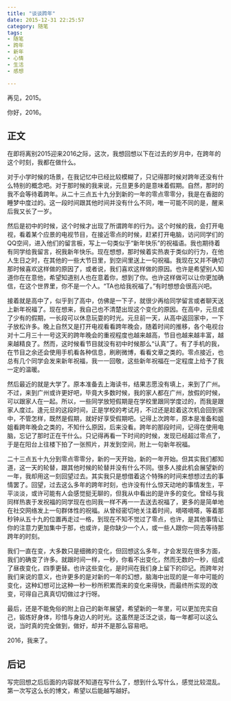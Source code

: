 ```yaml
---
title: "谈谈跨年"
date: 2015-12-31 22:25:57
category: 随笔
tags:
- 随笔
- 跨年
- 新年
- 心情
- 生活
- 感想

---
```


再见，2015。

你好，2016。



## 正文

在即将离别2015迎来2016之际，这次，我想回想以下在过去的岁月中，在跨年的这个时刻，我都在做什么。

对于小学时候的场景，在我记忆中已经比较模糊了，只记得那时候对跨年还没有什么特别的概念吧。对于那时候的我来说，元旦更多的是意味着假期。自然，那时的我不会等待着跨年。从二十三点五十九分到新的一年的零点零零分，我是在香甜的睡梦中度过的。这一段时间跟其他时间并没有什么不同，唯一可能不同的是，醒来后我又长了一岁。

然后是初中的时候，这个时候才出现了所谓跨年的行为。这个时候的我，会打开电视，看着某个应景的电视节目，在接近零点的时候，赶紧打开电脑，访问同学们的QQ空间，进入他们的留言板，写上一句类似于“新年快乐”的祝福语。我也期待着有同学给我留言，祝我新年快乐。现在想想，那时候着实热衷于类似的行为，在他人生日之时，在其他的一些大节日里，到空间里送上一句祝福。我现在又并不确切那时候喜欢这样做的原因了，或者说，我们喜欢这样做的原因。也许是希望别人知道你在在意他，希望知道别人也在意着你，想到了你。也许这样做可以让你更加确信，在这个世界里，你不是一个人。“TA也给我祝福了。”有时想想会很高兴吧。

接着就是高中了，似乎到了高中，仿佛是一下子，就很少再给同学留言或者聊天送上新年祝福了。现在想来，我自己也不清楚出现这个变化的原因。在高中，元旦成了少有的假期，一长段可以休息玩耍的时光。元旦前一天，从高中返回家中，一下子放松许多。晚上自然又是打开电视看看跨年晚会，随着时间的推移，各个电视台对十二月三十一号这天的跨年晚会的重视程度也越来越高，节目也越来越丰富，越来越精良了。然而，这时候看节目就没有初中时候那么“认真”了。有了手机的我，在节目之余还会使用手机看各种信息，刷刷微博，看看文章之类的。零点接近，也总有几个同学会发来新年祝福，我一一回敬，这些新年祝福在一定程度上给予了我一定的温暖。

然后最近的就是大学了。原本准备去上海读书，结果志愿没有填上，来到了广州。不过，来到广州或许更好吧，毕竟大多数时候，我的家人都在广州，放假的时候，可以跟家人在一起。所以，一些同学放短假期是在学校里跟同学度过的，而我是跟家人度过。逢元旦的这段时间，正是学校的考试月，不过还是趁着这次机会回到家中，不管怎样，既然是假期，就好好享受假期吧。记得上次跨年，原本是准备和姐姐看跨年晚会之类的，不知什么原因，后来没看。跨年的那段时间，记得在使用电脑，忘记了那时正在干什么。只记得再看一下时间的时候，发现已经超过零点了，于是在阳台上往楼下拍了一张照片，并发到空间，附上一句新年祝福。

二十三点五十九分到零点零零分，新的一天开始，新的一年开始。但其实我们都知道，这一天的轮替，跟其他时候的轮替并没有什么不同。很多人接此机会展望新的一年，我却用这一刻回望过去。其实我只是想借着这个特殊的时间来想想过去的事情罢了。回望，过去这么多年的跨年时刻，也许没有什么惊天动地的事情发生，平平淡淡，或许可能有人会感觉挺无聊的，但我从中看出的是许多的变化。曾经与我同样热衷于发祝福的同学现在也同我一样不再一一去送去祝福了，更多的是简单地在社交网络发上一句群体性的祝福。从曾经密切地关注着时间，嘀嗒嘀嗒，等着那秒钟从五十九的位置再走过一格，到现在不知不觉过了零点，也许，是其他事情让你的注意力更加集中于那，也或许，是你缺少一个人，或一些人跟你一同去等待那跨年的时刻。

我们一直在变，大多数只是细微的变化，但回想这么多年，才会发现在很多方面，我们的确变了许多。就跟时间一样，一秒，你看不出变化，然而无数的一秒，组成了昼夜变化，四季更替。也许这些变化，是时间在我们身上留下的印记。而跨年对我们来说的意义，也许更多的是对新的一年的幻想，脑海中出现的是一年中可能的变化，这种幻想可比这种一秒一秒所积累而来的变化来得快，而最终所实现的改变，可得自己真真切切做过才行呀。

最后，还是不能免俗的附上自己的新年展望，希望新的一年里，可以更加充实自己，锻炼好身体，珍惜与身边人的时光。这虽然是泛泛之谈，每一年都可以这么说，当时真的完全做到，做好，却并不是那么容易吧。

2016，我来了。

## 后记

写完回想之后后面的内容就不知道在写什么了，想到什么写什么，感觉比较混乱。第一次写这么长的博文，希望以后能越写越好。